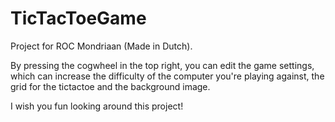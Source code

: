# TicTacToeGame

Project for ROC Mondriaan (Made in Dutch).

By pressing the cogwheel in the top right, you can edit the game settings, which can increase the difficulty of the computer you're playing against, the grid for the tictactoe and the background image.

I wish you fun looking around this project!
